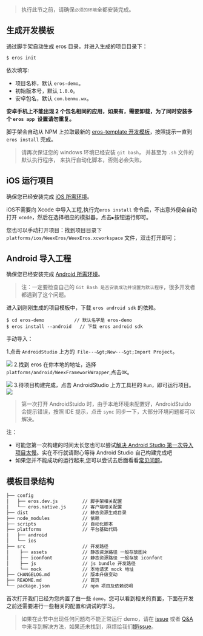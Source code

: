 > 执行此节之前，请确保`必须的环境`全都安装完成。

## 生成开发模板 
通过脚手架自动生成 eros 目录，并进入生成的项目目录下：
```bash
$ eros init
```
 依次填写:
 
* 项目名称，默认 `eros-demo`。
* 初始版本号，默认 `1.0.0`。
* 安卓包名，默认 `com.benmu.wx`。

**安卓手机上不能出现 2 个包名相同的应用，如果有，需要卸载，为了同时安装多个 `eros app `设置请勿重复。**

脚手架会自动从 NPM 上拉取最新的 [eros-template 开发模板](https://github.com/bmfe/eros-template)，按照提示一直到 `eros install` 完成。

> 请再次保证您的 windows 环境已经安装 `git bash`， 并甚至为 `.sh` 文件的默认执行程序， 来执行自动化脚本，否则必会失败。


## iOS 运行项目
确保您已经安装完成 [iOS 所需环境](/zh-cn/base_env)。

iOS不需要向 Xcode 中导入工程,执行完`eros install` 命令后，不出意外便会自动打开 `xcode`，然后在选择相应的模拟器，点击`▶`按钮运行即可。
  
您也可以手动打开项目：找到项目目录下 `platforms/ios/WeexEros/WeexEros.xcworkspace` 文件，双击打开即可；

## Android 导入工程
确保您已经安装完成 [Android 所需环境](/zh-cn/base_env)。

> 注：一定要检查自己的 `Git Bash 是否安装成功并设置为默认程序`，很多开发者都遇到了这个问题。

进入到刚刚生成的项目模板中，下载 `eros android sdk` 的依赖。

```
$ cd eros-demo       	 // 默认名字是 eros-demo
$ eros install --android   // 下载 eros android sdk
```

手动导入：

1.点击 `AndroidStudio` 上方的` File---&gt;New---&gt;Import Project`。

![](https://img.benmu-health.com/gitbook/1505963461481.jpg)
2.找到 eros 在你本地的地址，选择 `platforms/android/WeexFrameworkWrapper`,点击`OK`。

![](https://img.benmu-health.com/gitbook/1505963624252.jpg)
3.待项目构建完成，点击 AndroidStudio 上方工具栏的 `Run`，即可运行项目。![](https://img.benmu-health.com/gitbook/1505963683163.jpg)

> 第一次打开 AndroidStuido 时，由于本地环境未配置好，AndroidStuido 会提示错误，按照 IDE 提示，点击 `sync` 同步一下，大部分环境问题都可以解决。

注：
* 可能您第一次构建的时间太长您也可以尝试[解决 Android Studio 第一次导入项目太慢](https://www.jianshu.com/p/ba8189146a6b)。实在不行就请耐心等待 Android Studio 自己构建完成吧
* 如果您并不能成功的运行起来,您可以尝试去后面看看[常见问题](/zh-cn/QA)。



## 模板目录结构

```bash
├── config                  
│   ├── eros.dev.js         // 脚手架相关配置
│   └── eros.native.js      // 客户端相关配置
├── dist                    // 静态资源生成目录
├── node_modules            // 依赖
├── scripts                 // 自动化脚本
├── platforms               // 平台基础代码
│   ├── android
│   └── ios
├── src                     // 开发路径
│    ├── assets             // 静态资源路径 一般存放图片
│    ├── iconfont           // 静态资源路径 一般存放 iconfont
│    ├── js                 // js bundle 开发路径
│    └── mock               // 本地请求 mock 地址
├── CHANGELOG.md            // 版本升级变动
├── README.md               // 首页
└── package.json            // npm 项目及依赖说明
```


首次打开我们已经为您内置了由一些 `demo`，您可以看到相关的页面，下面在开发之前还需要进行一些相关的配置和调试的学习。


> 如果在此节中出现任何问题均不能正常运行 demo，请在 [issue](https://github.com/bmfe/eros-template/issues?q=is%3Aissue+is%3Aclosed) 或者 [Q&A](https://bmfe.github.io/eros-docs/#/zh-cn/QA)中来寻到解决方法，如果还未找到，麻烦给我们[提issue](https://github.com/bmfe/eros-template/issues/new)。
